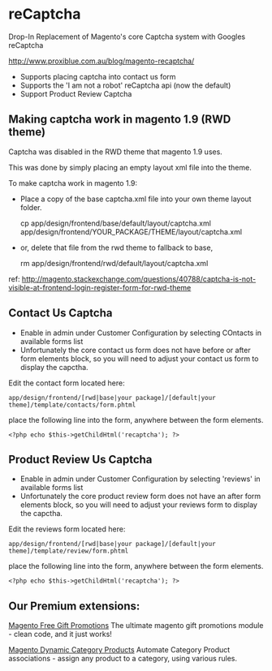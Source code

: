 reCaptcha
=========

Drop-In Replacement of Magento's core Captcha system with Googles reCaptcha

http://www.proxiblue.com.au/blog/magento-recaptcha/

* Supports placing captcha into contact us form
* Supports the 'I am not a robot' reCaptcha api (now the default)
* Support Product Review Captcha

Making captcha work in magento 1.9 (RWD theme)
----------------------------------------------

Captcha was disabled in the RWD theme that magento 1.9 uses.

This was done by simply placing an empty layout xml file into the theme.

To make captcha work in magento 1.9: 

* Place a copy of the base captcha.xml file into your own theme layout folder.

   cp app/design/frontend/base/default/layout/captcha.xml app/design/frontend/YOUR_PACKAGE/THEME/layout/captcha.xml

* or, delete that file from the rwd theme to fallback to base, 

    rm app/design/frontend/rwd/default/layout/captcha.xml

ref: http://magento.stackexchange.com/questions/40788/captcha-is-not-visible-at-frontend-login-register-form-for-rwd-theme

Contact Us Captcha
------------------

* Enable in admin under Customer Configuration by selecting COntacts in available forms list
* Unfortunately the core contact us form does not have before or after form elements block, so you will need to adjust your contact us form to display the capctha.

 Edit the contact form located here: 
 
    app/design/frontend/[rwd|base|your package]/[default|your theme]/template/contacts/form.phtml
 
 place the following line into the form, anywhere between the form elements. 

    <?php echo $this->getChildHtml('recaptcha'); ?>

Product Review Us Captcha
-------------------------

* Enable in admin under Customer Configuration by selecting 'reviews' in available forms list
* Unfortunately the core product review form does not have an after form elements block, so you will need to adjust your reviews form to display the capctha.

 Edit the reviews form located here: 
 
    app/design/frontend/[rwd|base|your package]/[default|your theme]/template/review/form.phtml
 
 place the following line into the form, anywhere between the form elements. 

    <?php echo $this->getChildHtml('recaptcha'); ?>


Our Premium extensions:
----------------------
[Magento Free Gift Promotions](http://www.proxiblue.com.au/magento-gift-promotions.html "Magento Free Gift Promotions")
The ultimate magento gift promotions module - clean code, and it just works!

[Magento Dynamic Category Products](http://www.proxiblue.com.au/magento-dynamic-category-products.html "Magento Dynamic Category Products")
Automate Category Product associations - assign any product to a category, using various rules.
